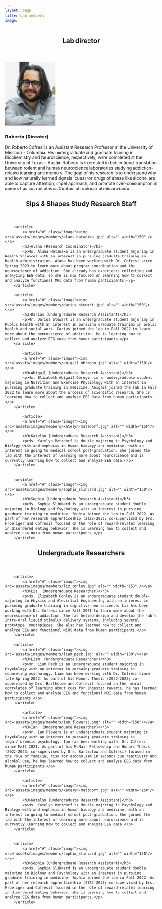 ```yaml
---
layout: page
title: Lab members
image: 
---
```


<section>
	<header class="major">
		<h2>Lab director</h2>
	</header>
	
	
<div class="posts">
		<article>
			<a href="#" class="image small"><img src="assets/images/members/roberto_cofresi.png" alt="" /></a>
			<h3>Roberto (Director)</h3>
			<p>Dr. Roberto Cofresí is an Assistant Research Professor at the University of Missouri - Columbia. His undergraduate and graduate training in Biochemistry and Neuroscience, respectively, were completed at the University of Texas - Austin. Roberto is interested in  bidirectional translation between rodent and human neuroscience laboratories studying addiction-related learning and memory. The goal of his research is to understand why and how naturally learned signals (cues) for drugs of abuse like alcohol are able to capture attention, impel approach, and promote over-consumption in some of us but not others. Contact at: cofresir at missouri.edu</p>
		</article>
		
</div>
</section>
		
		
		
		
<section>
	<header class="major">
		<h2>Sips & Shapes Study Research Staff </h2>
	</header>
	
<div class="posts">

		<article>
			<a href="#" class="image"><img src="assets/images/members/alana-hatanaka.jpg" alt="" width="150" /></a>
			<h3>Alana (Research Coordinator)</h3>
			<p>Ms. Alana Hatanaka is an undergraduate student majoring in Health Sciences with an interest in pursuing graduate training in health administration. Alana has been working with Dr. Cofresi since Spring 2023 to learn more about program coordination and the neuroscience of addiction. She already has experience collecting and analyzing EEG data, so she is now focused on learning how to collect and analyze functional MRI data from human participants.</p>
		</article>
		
		<article>
			<a href="#" class="image"><img src="assets/images/members/darius_stewart.jpg" alt="" width="150"/></a>
			<h3>Darius (Undergraduate Research Assistant)</h3>
			<p>Mr. Darius Stewart is an undergraduate student majoring in Public Health with an interest in pursuing graduate training in public health and social work. Darius joined the lab in Fall 2022 to learn more about the neuroscience of addiction. He is learning how to collect and analyze EEG data from human participants.</p>
		</article>
		
			<article>
			<a href="#" class="image"><img src="assets/images/members/abigail_obregon.jpg" alt="" width="150"/></a>
			<h3>Abigail (Undergraduate Research Assistant)</h3>
			<p>Ms. Elizabeth Abigail Obregon is an undergraduate student majoring in Nutrition and Exercise Physiology with an interest in pursuing graduate training in medicine. Abigail joined the lab in Fall 2022 to learn more about the process of scientific research. She is learning how to collect and analyze EEG data from human participants.</p>
		</article>
		
			<article>
			<a href="#" class="image"><img src="assets/images/members/katelyn-matzdorf.jpg" alt="" width="150"/></a>
			<h3>Katelyn (Undergraduate Research Assistant)</h3>
			<p>Ms. Katelyn Matzdorf is double majoring in Psychology and Biology with and emphasis in human biology and medicine, with an interest in going to medical school post-graduation. She joined the lab with the interest of learning more about neuroscience and is currently learning how to collect and analyze EEG data.</p>
		</article>
		
		
		<article>
			<a href="#" class="image"><img src="assets/images/members/sophia_slinkard.jpg" alt="" width="150"/></a>
			<h3>Sophia (Undergraduate Research Assistant)</h3>
			<p>Ms. Sophia Slinkard is an undergraduate student double-majoring in Biology and Psychology with an interest in pursuing graduate training in medicine. Sophia joined the lab in Fall 2022. As part of her research apprenticeship (2022-2023; co-supervised by Drs. Froeliger and Cofresi) focused on the role of reward-related learning in disordered eating behavior, she is learning how to collect and analyze EEG data from human participants.</p>
		</article>
		

</div>
</section>





		
<section>
	<header class="major">
		<h2>Undergraduate Researchers </h2>
	</header>
	
<div class="posts">

		<article>
			<a href="#" class="image"><img src="assets/images/members/liz_conley.jpg" alt="" width="150" /></a>
			<h3>Liz  (Undergraduate Researcher)</h3>
			<p>Ms. Elizabeth Conley is an undergraduate student double-majoring in Physics and Electrical Engineering with an interest in pursuing graduate training in cognitive neuroscience. Liz has been working with Dr. Cofresi since Fall 2021 to learn more about the neuroscience of addiction. She has helped design and develop the lab's intra-oral liquid stimulus delivery systems, including several prototype  mouthpieces. She also has learned how to collect and analyze EEG and functional NIRS data from human participants.</p>
		</article>
		
		<article>
			<a href="#" class="image"><img src="assets/images/members/liam_peck.jpg" alt="" width="150"/></a>
			<h3>Liam  (Undergraduate Researcher)</h3>
			<p>Mr. Liam Peck is an undergraduate student majoring in Psychology with an interest in pursuing graduate training in counseling psychology. Liam has been working with Dr. Cofresi since late Spring 2022. As part of his Honors Thesis (2022-2023; co-supervised by Drs. Bartholow and Cofresi) focused on the neural correlates of learning about cues for ingested rewards, he has learned how to collect and analyze EEG and functional MRI data from human participants.</p>
		</article>
		
			<article>
			<a href="#" class="image"><img src="assets/images/members/Ian_flowers2.png" alt="" width="150"/></a>
			<h3>Ian  (Undergraduate Researcher)</h3>
			<p>Mr. Ian Flowers is an undergraduate student majoring in Psychology with an interest in pursuing graduate training in legal/forensic psychology. Ian has been working with  Dr. Cofresi since Fall 2021. As part of his McNair Fellowship and Honors Thesis (2022-2023; co-supervised by Drs. Bartholow and Cofresi) focused on the role of familial risk for alcoholism in alcohol cue reactivity and alcohol use, he has learned how to collect and analyze EEG data from human participants.</p>
		</article>
		
			<article>
			<a href="#" class="image"><img src="assets/images/members/katelyn-matzdorf.jpg" alt="" width="150"/></a>
			<h3>Katelyn (Undergraduate Research Assistant)</h3>
			<p>Ms. Katelyn Matzdorf is double majoring in Psychology and Biology with and emphasis in human biology and medicine, with an interest in going to medical school post-graduation. She joined the lab with the interest of learning more about neuroscience and is currently learning how to collect and analyze EEG data.</p>
		</article>
		
		
		<article>
			<a href="#" class="image"><img src="assets/images/members/sophia_slinkard.jpg" alt="" width="150"/></a>
			<h3>Sophia (Undergraduate Research Assistant)</h3>
			<p>Ms. Sophia Slinkard is an undergraduate student double-majoring in Biology and Psychology with an interest in pursuing graduate training in medicine. Sophia joined the lab in Fall 2022. As part of her research apprenticeship (2022-2023; co-supervised by Drs. Froeliger and Cofresi) focused on the role of reward-related learning in disordered eating behavior, she is learning how to collect and analyze EEG data from human participants.</p>
		</article>
		

</div>
</section>



